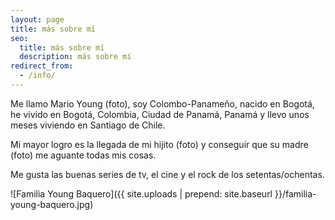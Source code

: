 ```yaml
---
layout: page
title: más sobre mí
seo:
  title: más sobre mí
  description: más sobre mí
redirect_from:
  - /info/
---
```


Me llamo Mario Young (foto), soy Colombo-Panameño, nacido en Bogotá, he vivido en Bogotá, Colombia, Ciudad de Panamá, Panamá y llevo unos meses viviendo en Santiago de Chile.

Mi mayor logro es la llegada de mi hijito (foto) y conseguir que su madre (foto) me aguante todas mis cosas.

Me gusta las buenas series de tv, el cine y el rock de los setentas/ochentas.

![Familia Young Baquero]({{ site.uploads | prepend: site.baseurl }}/familia-young-baquero.jpg)
